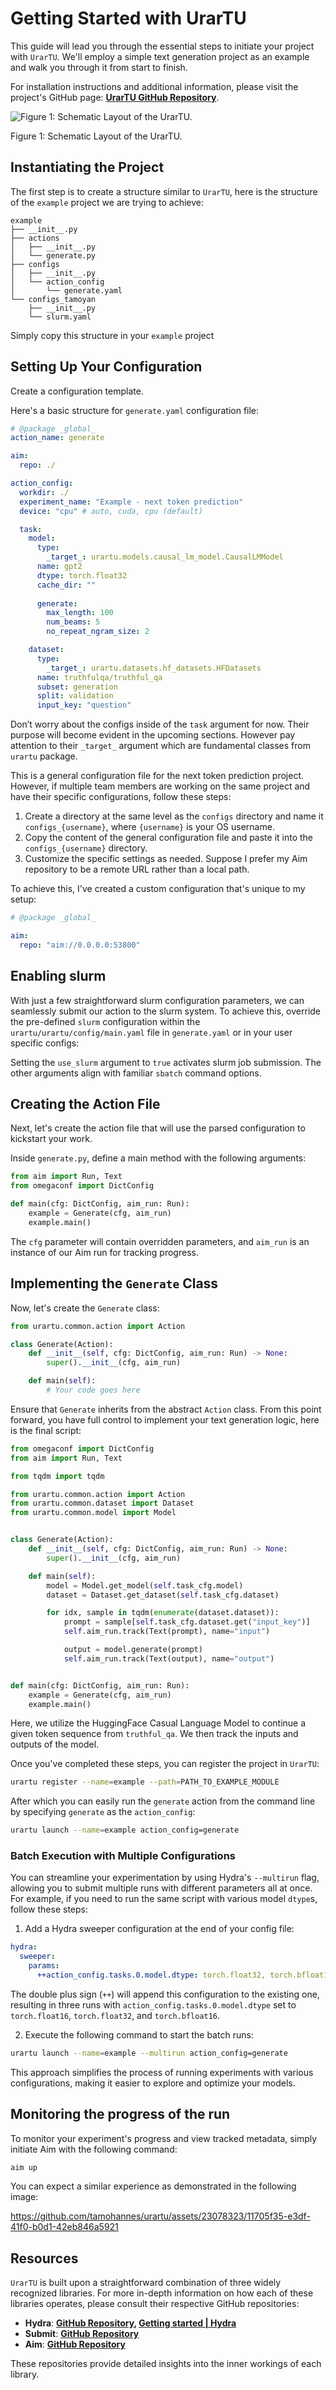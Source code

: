 # Getting Started with UrarTU

This guide will lead you through the essential steps to initiate your project with `UrarTU`. We'll employ a simple text generation project as an example and walk you through it from start to finish.

For installation instructions and additional information, please visit the project's GitHub page: **[UrarTU GitHub Repository](https://github.com/tamohannes/urartu)**.

![Figure 1: Schematic Layout of the UrarTU.](https://github.com/tamohannes/urartu/assets/23078323/33bd1271-d3a5-4f07-b206-f45c711ca0d9)

Figure 1: Schematic Layout of the UrarTU.


## **Instantiating the Project**
The first step is to create a structure similar to `UrarTU`, here is the structure of the `example` project we are trying to achieve:

```
example
├── __init__.py
├── actions
│   ├── __init__.py
│   └── generate.py
├── configs
│   ├── __init__.py
│   └── action_config
│       └── generate.yaml
└── configs_tamoyan
    ├── __init__.py
    └── slurm.yaml
```

Simply copy this structure in your `example` project



## **Setting Up Your Configuration**

Create a configuration template.

Here's a basic structure for `generate.yaml` configuration file:

```yaml
# @package _global_
action_name: generate

aim:
  repo: ./

action_config:
  workdir: ./
  experiment_name: "Example - next token prediction"
  device: "cpu" # auto, cuda, cpu (default) 

  task:
    model:
      type:
        _target_: urartu.models.causal_lm_model.CausalLMModel
      name: gpt2
      dtype: torch.float32
      cache_dir: ""
      
      generate:
        max_length: 100
        num_beams: 5
        no_repeat_ngram_size: 2

    dataset:
      type:
        _target_: urartu.datasets.hf_datasets.HFDatasets
      name: truthfulqa/truthful_qa
      subset: generation
      split: validation
      input_key: "question"
```

Don’t worry about the configs inside of the `task` argument for now. Their purpose will become evident in the upcoming sections.
However pay attention to their `_target_` argument which are fundamental classes from `urartu` package.

This is a general configuration file for the next token prediction project. However, if multiple team members are working on the same project and have their specific configurations, follow these steps:

1. Create a directory at the same level as the `configs` directory and name it `configs_{username}`, where `{username}` is your OS username.
2. Copy the content of the general configuration file and paste it into the `configs_{username}` directory.
3. Customize the specific settings as needed. Suppose I prefer my Aim repository to be a remote URL rather than a local path.

 To achieve this, I've created a custom configuration that's unique to my setup:

```yaml
# @package _global_

aim:
  repo: "aim://0.0.0.0:53800"
```

## Enabling slurm

With just a few straightforward slurm configuration parameters, we can seamlessly submit our action to the slurm system. To achieve this, override the pre-defined `slurm` configuration within the `urartu/urartu/config/main.yaml` file in `generate.yaml` or in your user specific configs:

Setting the `use_slurm` argument to `true` activates slurm job submission. The other arguments align with familiar `sbatch` command options.

## **Creating the Action File**

Next, let's create the action file that will use the parsed configuration to kickstart your work.

Inside `generate.py`, define a main method with the following arguments:

```python
from aim import Run, Text
from omegaconf import DictConfig

def main(cfg: DictConfig, aim_run: Run):
    example = Generate(cfg, aim_run)
    example.main()
```

The `cfg` parameter will contain overridden parameters, and `aim_run` is an instance of our Aim run for tracking progress.

## **Implementing the `Generate` Class**

Now, let's create the `Generate` class:

```python
from urartu.common.action import Action

class Generate(Action):
    def __init__(self, cfg: DictConfig, aim_run: Run) -> None:
        super().__init__(cfg, aim_run)

    def main(self):
        # Your code goes here
```

Ensure that `Generate` inherits from the abstract `Action` class. From this point forward, you have full control to implement your text generation logic, here is the final script:

```python
from omegaconf import DictConfig
from aim import Run, Text

from tqdm import tqdm

from urartu.common.action import Action
from urartu.common.dataset import Dataset
from urartu.common.model import Model


class Generate(Action):
    def __init__(self, cfg: DictConfig, aim_run: Run) -> None:
        super().__init__(cfg, aim_run)

    def main(self):
        model = Model.get_model(self.task_cfg.model)
        dataset = Dataset.get_dataset(self.task_cfg.dataset)

        for idx, sample in tqdm(enumerate(dataset.dataset)):
            prompt = sample[self.task_cfg.dataset.get("input_key")]
            self.aim_run.track(Text(prompt), name="input")

            output = model.generate(prompt)
            self.aim_run.track(Text(output), name="output")


def main(cfg: DictConfig, aim_run: Run):
    example = Generate(cfg, aim_run)
    example.main()
```

Here, we utilize the HuggingFace Casual Language Model to continue a given token sequence from `truthful_qa`. We then track the inputs and outputs of the model.

Once you've completed these steps, you can register the project in `UrarTU`:

```bash
urartu register --name=example --path=PATH_TO_EXAMPLE_MODULE
```

After which you can easily run the `generate` action from the command line by specifying `generate` as the `action_config`:

```bash
urartu launch --name=example action_config=generate
```

### Batch Execution with Multiple Configurations

You can streamline your experimentation by using Hydra's `--multirun` flag, allowing you to submit multiple runs with different parameters all at once. For example, if you need to run the same script with various model `dtype`s, follow these steps:

1. Add a Hydra sweeper configuration at the end of your config file:
    
```yaml
hydra:
  sweeper:
    params:
      ++action_config.tasks.0.model.dtype: torch.float32, torch.bfloat16
```
    
The double plus sign (`++`) will append this configuration to the existing one, resulting in three runs with `action_config.tasks.0.model.dtype` set to `torch.float16`, `torch.float32`, and `torch.bfloat16`.
    
2. Execute the following command to start the batch runs:
    
```bash
urartu launch --name=example --multirun action_config=generate
```

This approach simplifies the process of running experiments with various configurations, making it easier to explore and optimize your models.

## Monitoring the progress of the run

To monitor your experiment's progress and view tracked metadata, simply initiate Aim with the following command:

```bash
aim up
```

You can expect a similar experience as demonstrated in the following image:

https://github.com/tamohannes/urartu/assets/23078323/11705f35-e3df-41f0-b0d1-42eb846a5921


## **Resources**

`UrarTU` is built upon a straightforward combination of three widely recognized libraries. For more in-depth information on how each of these libraries operates, please consult their respective GitHub repositories:

- **Hydra**: **[GitHub Repository](https://github.com/facebookresearch/hydra), [Getting started | Hydra](https://hydra.cc/docs/1.3/intro/)**
- **Submit**: **[GitHub Repository](https://github.com/facebookincubator/submitit)**
- **Aim**: **[GitHub Repository](https://github.com/aimhubio/aim)**

These repositories provide detailed insights into the inner workings of each library.

